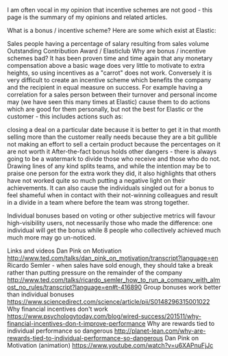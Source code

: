 I am often vocal in my opinion that incentive schemes are not good - this page is the summary of my opinions and related articles.

What is a bonus / incentive scheme?
Here are some which exist at Elastic:

Sales people having a percentage of salary resulting from sales volume
Outstanding Contribution Award / Elasticlub
Why are bonus / incentive schemes bad?
It has been proven time and time again that any monetary compensation above a basic wage does very little to motivate to extra heights, so using incentives as a "carrot" does not work.  Conversely it is very difficult to create an incentive scheme which benefits the company and the recipient in equal measure on success.  For example having a correlation for a sales person between their turnover and personal income may (we have seen this many times at Elastic) cause them to do actions which are good for them personally, but not the best for Elastic or the customer - this includes actions such as:

closing a deal on a particular date because it is better to get it in that month
selling more than the customer really needs because they are a bit gullible
not making an effort to sell a certain product because the percentages on it are not worth it
After-the-fact bonus holds other dangers - there is always going to be a watermark to divide those who receive and those who do not.  Drawing lines of any kind splits teams, and while the intention may be to praise one person for the extra work they did, it also highlights that others have not worked quite so much putting a negative light on their achievements.  It can also cause the individuals singled out for a bonus to feel shameful when in contact with their not-winning colleagues and result in a divide in a team where before the team was strong together.

Individual bonuses based on voting or other subjective metrics will favour high-visibility users, not necessarily those who made the difference: one individual will get the bonus while 8 people who collectively achieved much much more may go un-noticed.

Links and videos
Dan Pink on Motivation
http://www.ted.com/talks/dan_pink_on_motivation/transcript?language=en
Ricardo Semler - when sales have sold enough, they should take a break rather than putting pressure on the remainder of the company
http://www.ted.com/talks/ricardo_semler_how_to_run_a_company_with_almost_no_rules/transcript?language=en#t-416890
Group bonuses work better than individual bonuses
https://www.sciencedirect.com/science/article/pii/S0148296315001022
Why financial incentives don't work
https://www.psychologytoday.com/blog/wired-success/201511/why-financial-incentives-don-t-improve-performance
Why are rewards tied to individual performance so dangerous
http://planet-lean.com/why-are-rewards-tied-to-individual-performance-so-dangerous
Dan Pink on Motivation (animation)
https://www.youtube.com/watch?v=u6XAPnuFjJc
